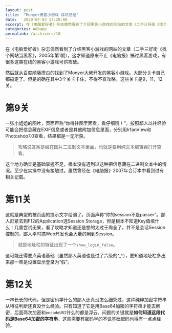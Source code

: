 ```yaml
---
layout: post
title:  "Monyer黑客小游戏 踩坑总结"
date:   2020-07-03 17:20:00
excerpt: 在《电脑爱好者》杂志偶然看到了介绍黑客小游戏的网站的文章（二手三好街《找个网站当黑客》，2005年第1期），这才知道原来不止《电脑报》搞过黑客游戏，有很多这类在线的黑客小游戏可供攻破。
categories: Webapp
permalink: /archivers/10
---
```


在《电脑爱好者》杂志偶然看到了介绍黑客小游戏的网站的文章（二手三好街《找个网站当黑客》，2005年第1期），这才知道原来不止《电脑报》搞过黑客游戏，有很多这类在线的黑客小游戏可供攻破。

然后就从百度顺藤摸瓜的找到了Monyer大佬开发的黑客小游戏。大部分关卡自己都搞定了。但是的确在其中3个关卡卡住，不得不查攻略。这些关卡是9，11，12关。

# 第9关
一张小姐姐的图片，页面声称“你得往图里面看，看仔细哦！”。按照鄙人以往经验可能会把信息藏在EXIF信息或者是其他附加信息里面，分别用IrfanView和Photoshop7.0查看，结果都是一无所获。

> 攻略说答案是藏在图片二进制文本里面，也就是要用纯文本编辑器打开查看。

这个地方确实是基础掌握不足，根本没有遇到过这种把信息藏在二进制文本中的情况。至少在实操中没有接触过。虽然曾经在《电脑报》2007年合订本中看到过有相关记载。
# 第11关
这就是典型的被页面的提示文字给骗了。页面声称“你的session不是passer”。鄙人赶紧去到F12的Application选Session Storage，但是根本不知道Key值填什么！几番尝试无果，看了攻略才知道还是想的太过于周全了。并不是会话Session控制的，鄙人平时搞Web开发也会大量的用到Session。
> 就是地址栏的特征出现了一个```show_login_false```。

这可能还得要点英语基础（虽然鄙人英语也是过了六级的^_^），要知道地址栏多出来那一串是设置显示登录为“假”。
# 第12关
一串长长的代码。但是密码学什么的鄙人还真没怎么细究过，这种纯粹加密字符串从特征判断还真没什么经验。只有知道了它是用Base64加密的字符串才能去解密，后面两次加密和```encodeURI```什么的都是浮云。问题的关键就是**如何知道这段代码是Base64加密的字符串**，这些需要有密码学的不说基础起码也得有一点点经验。
